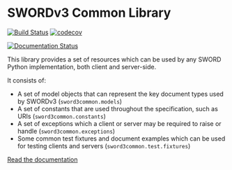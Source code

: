 # SWORDv3 Common Library

[![Build Status](https://travis-ci.org/swordapp/sword3-common.py.svg?branch=master)](https://travis-ci.org/swordapp/sword3-common.py) [![codecov](https://codecov.io/gh/swordapp/sword3-common.py/branch/master/graph/badge.svg)](https://codecov.io/gh/swordapp/sword3-common.py)


[![Documentation Status](https://readthedocs.org/projects/sword3-commonpy/badge/?version=latest)](https://sword3-commonpy.readthedocs.io/en/latest/?badge=latest)

This library provides a set of resources which can be used by any SWORD Python implementation, both client and server-side.

It consists of:

* A set of model objects that can represent the key document types used by SWORDv3 (`sword3common.models`)
* A set of constants that are used throughout the specification, such as URIs (`sword3common.constants`)
* A set of exceptions which a client or server may be required to raise or handle (`sword3common.exceptions`)
* Some common test fixtures and document examples which can be used for testing clients and servers (`sword3common.test.fixtures`)

[Read the documentation](https://sword3-commonpy.readthedocs.io/en/latest/)